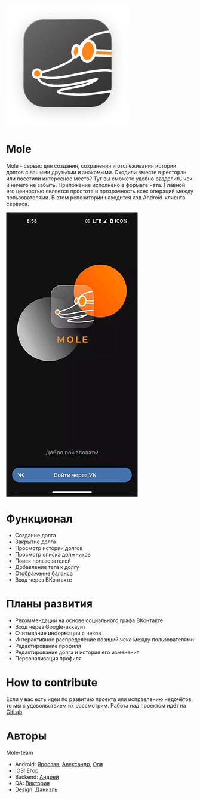![](documentation/main_icon.png)

# Mole 

Mole - сервис для создания, сохранения и отслеживания истории долгов с вашими друзьями и знакомыми. Сходили вместе в ресторан или посетили интересное место? Тут вы сможете удобно разделить чек и ничего не забыть. Приложение исполнено в формате чата. Главной его ценностью является простота и прозрачность всех операций между пользователями. В этом репозитории находится код Android-клиента сервиса.

![](documentation/screenCast.gif)

# Функционал

 * Создание долга
 * Закрытие долга
 * Просмотр истории долгов
 * Просмотр списка должников
 * Поиск пользователей
 * Добавление тега к долгу
 * Отображение баланса
 * Вход через ВКонтакте

# Планы развития

 * Рекоммендации на основе социального графа ВКонтакте
 * Вход через Google-аккаунт
 * Считывание информации с чеков
 * Интерактивное распределение позиций чека между пользователями
 * Редактирование профиля
 * Редактирование долга и история его изменения
 * Персонализация профиля

# How to contribute

Если у вас есть идеи по развитию проекта или исправлению недочётов, то мы с удовольствием их рассмотрим. 
Работа над проектом идёт на [GitLab](https://gitlab.com/mole-app/mole-android).

# Авторы

Mole-team
 * Android: [Ярослав](https://github.com/yaroslavok), [Александр](https://github.com/PaladiRka), [Оля](https://github.com/omy-q)
 * iOS: [Егор](https://github.com/EgorKolyshkin)
 * Backend: [Андрей](https://github.com/andreysoldatenkow)
 * QA: [Виктория](https://vk.com/id733009633)
 * Design: [Даниэль](https://instagram.com/polozovdaniel?igshid=YmMyMTA2M2Y=)
